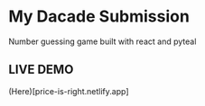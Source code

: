 
# My Dacade Submission
Number guessing game built with react and pyteal
## LIVE DEMO
(Here)[price-is-right.netlify.app]

